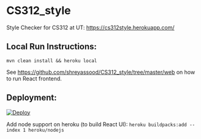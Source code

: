 # CS312_style
Style Checker for CS312 at UT: https://cs312style.herokuapp.com/


## Local Run Instructions:
`mvn clean install && heroku local`

See https://github.com/shreyassood/CS312_style/tree/master/web on how to run React frontend.

## Deployment:

[![Deploy](https://www.herokucdn.com/deploy/button.svg)](https://heroku.com/deploy?template=https://github.com/shreyassood/CS312_style)

Add node support on heroku (to build React UI):
`heroku buildpacks:add --index 1 heroku/nodejs`
